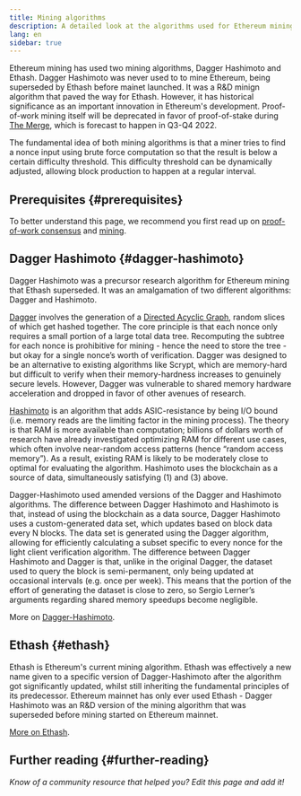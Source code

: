 ```yaml
---
title: Mining algorithms
description: A detailed look at the algorithms used for Ethereum mining.
lang: en
sidebar: true
---
```


Ethereum mining has used two mining algorithms, Dagger Hashimoto and Ethash. Dagger Hashimoto was never used to to mine Ethereum, being superseded by Ethash before mainet launched. It was a R&D minign algorithm that paved the way for Ethash. However, it has historical significance as an important innovation in Ethereum's development. Proof-of-work mining itself will be deprecated in favor of proof-of-stake during [The Merge](/merge/), which is forecast to happen in Q3-Q4 2022.

The fundamental idea of both mining algorithms is that a miner tries to find a nonce input using brute force computation so that the result is below a certain difficulty threshold. This difficulty threshold can be dynamically adjusted, allowing block production to happen at a regular interval.

## Prerequisites {#prerequisites}

To better understand this page, we recommend you first read up on [proof-of-work consensus](/pow) and [mining](/mining).

## Dagger Hashimoto {#dagger-hashimoto}

Dagger Hashimoto was a precursor research algorithm for Ethereum mining that Ethash superseded. It was an amalgamation of two different algorithms: Dagger and Hashimoto.

[Dagger](http://www.hashcash.org/papers/dagger.html) involves the generation of a [Directed Acyclic Graph](https://en.wikipedia.org/wiki/Directed_acyclic_graph), random slices of which get hashed together. The core principle is that each nonce only requires a small portion of a large total data tree. Recomputing the subtree for each nonce is prohibitive for mining - hence the need to store the tree - but okay for a single nonce’s worth of verification. Dagger was designed to be an alternative to existing algorithms like Scrypt, which are memory-hard but difficult to verify when their memory-hardness increases to genuinely secure levels. However, Dagger was vulnerable to shared memory hardware acceleration and dropped in favor of other avenues of research.

[Hashimoto](http://diyhpl.us/%7Ebryan/papers2/bitcoin/meh/hashimoto.pdf) is an algorithm that adds ASIC-resistance by being I/O bound (i.e. memory reads are the limiting factor in the mining process). The theory is that RAM is more available than computation; billions of dollars worth of research have already investigated optimizing RAM for different use cases, which often involve near-random access patterns (hence “random access memory”). As a result, existing RAM is likely to be moderately close to optimal for evaluating the algorithm. Hashimoto uses the blockchain as a source of data, simultaneously satisfying (1) and (3) above.

Dagger-Hashimoto used amended versions of the Dagger and Hashimoto algorithms. The difference between Dagger Hashimoto and Hashimoto is that, instead of using the blockchain as a data source, Dagger Hashimoto uses a custom-generated data set, which updates based on block data every N blocks. The data set is generated using the Dagger algorithm, allowing for efficiently calculating a subset specific to every nonce for the light client verification algorithm. The difference between Dagger Hashimoto and Dagger is that, unlike in the original Dagger, the dataset used to query the block is semi-permanent, only being updated at occasional intervals (e.g. once per week). This means that the portion of the effort of generating the dataset is close to zero, so Sergio Lerner’s arguments regarding shared memory speedups become negligible.

More on [Dagger-Hashimoto](/developers/docs/consensus-mechanisms/pow/mining-algorithms/dagger-hashimoto).

## Ethash {#ethash}

Ethash is Ethereum's current mining algorithm. Ethash was effectively a new name given to a specific version of Dagger-Hashimoto after the algorithm got significantly updated, whilst still inheriting the fundamental principles of its predecessor. Ethereum mainnet has only ever used Ethash - Dagger Hashimoto was an R&D version of the mining algorithm that was superseded before mining started on Ethereum mainnet.

[More on Ethash](/developers/docs/consensus-mechanisms/pow/mining-algorithms/ethash).

## Further reading {#further-reading}

_Know of a community resource that helped you? Edit this page and add it!_

